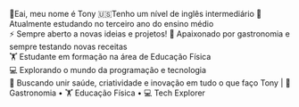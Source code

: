 🙋Eai, meu nome é Tony
🇺🇸Tenho um nível de inglês intermediário 
🌱 Atualmente estudando no terceiro ano do ensino médio  
⚡ Sempre aberto a novas ideias e projetos!
🍳 Apaixonado por gastronomia e sempre testando novas receitas  
🏋️ Estudante em formação na área de Educação Física  
💻 Explorando o mundo da programação e tecnologia  
🌱 Buscando unir saúde, criatividade e inovação em tudo o que faço
Tony | 🍳 Gastronomia • 🏋️ Educação Física • 💻 Tech Explorer
